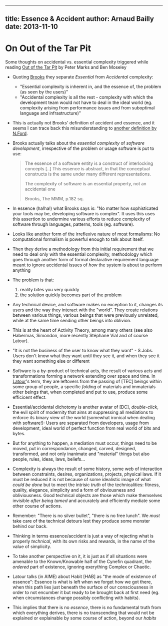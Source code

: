 ------------
title: Essence & Accident
author: Arnaud Bailly 
date: 2013-11-10
------------

# On Out of the Tar Pit

Some thoughts on accidental vs. essential complexity triggered while reading
[Out of the Tar Pit](http://citeseerx.ist.psu.edu/viewdoc/summary?doi=10.1.1.93.8928) by Peter Marks and Ben Moseley

* Quoting [Brooks](http://en.wikipedia.org/wiki/The_Mythical_Man-Month) they separate *Essential* from *Accidental* complexity:
  * "Essential complexity is inherent in, and the essence of, the
    problem (as seen by the users)"
  * "Accidental complexity is all the rest - complexity with which
    the development team would not have to deal in the ideal world
    (eg. complexity arising from performance issues and from
    suboptimal language and infrastructure)"
* This is actually not Brooks' definition of accident and essence, and it seems I can trace back this misunderstanding to
[another definition by N.Ford](http://www.ibm.com/developerworks/java/library/j-eaed1/index.html). 
* Brooks actually talks about the *essential complexity* of *software development*, irrespective of the problem or usage software is put to use: 

  > The essence of a software entity is a construct of interlocking concepts [..] This essence is abstract, in that the conceptual
  > constructs is the same under many different representations.
  >
  > The complexity of software is an essential property, not an
  >  accidental one 
  > 
  > Brooks, The MMM, p.182 sq.
      
* In essence (ha!ha!) what Brooks says is: "No matter how sophisticated your tools may be, developing software is complex". It
uses this uses this assertion to undermine various efforts to reduce complexity of software through languages, patterns, tools
(eg. software). 
* Looks like another form of the irreflexive nature of most formalisms: No computational formalism is powerful enough to talk about itself.
* Then they derive a methodology from this initial requirement that we need to deal only with the essential complexity,
methodology which goes through another form of formal declarative requirement language meant to ignore accidental issues of *how*
the system is about to perform anything
* The problem is that:
    1. reality bites you very quickly
    2. the solution quickly becomes part of the problem
* Any technical device, and software makes no exception to it, changes its users and the way they interact with the "world". They
create relations between various things, various beings that were previously unrelated, while at the same time sending other
beings into oblivion.
* This is at the heart of Activity Theory, among many others (see also Habermas, Simondon, more recently Stéphane Vial and of course Latour). 
* "It is not the business of the user to know what they want" -  S.Jobs. Users don't know what they want until they see it, and when they see it they want something else or different 
* Software is a by-product of technical acts, the result of various acts and transformations forming a network extending over
space and time. In [Latour](/posts/eme.html)'s term, they are leftovers from the passing of [TEC] beings within some group of people, a specific
*folding* of materials and immaterials other beings that, when completed and put to use, produce some efficicent effect.
* Essential/accidental dichotomy is another avatar of [DC], *double-click*, the evil spirit of modernity that aims at suppressing
all mediations to enforce its binary view of the world (somewhat ironical when dealing with software!): Users are separated from
developers, usage from development, ideal world of perfect function from real world of bits and bytes.
* But for anything to happen, a mediation must occur, things need to be moved, put in correspondance, changed, carved, designed,
transformed, and not only inanimate and "material" things but also people, rules, ideas, laws, beliefs...
* Complexity is always the result of some history, some web of interaction between constraints, desires, organizations, projects,
  physical laws. If it must be reduced it is not because of some idealistic image of what *could be done* but to meet the intrisic
  *truth* of the technicalities: fitness, quality, elegance, simplicity and a form of obviousness and obliviousness. Good
  technical objects are those which make themselves invisible *after being tamed*  and accurately and efficiently mediate some
  other course of actions.
* Remember: "There is no silver bullet", "there is no free lunch". We *must* take care of the technical detours lest they produce
some monster behind our back.
* Thinking in terms essence/accident is just a way of rejecting what is properly *technical*, with its own risks and rewards, in
the name of the value of simplicity.
* To take another perspective on it, it is just as if all situations were amenable to the Known/Knowable half of the Cynefin
quadrant, the *ordered* part of existence, ignoring exerything Complex or Chaotic.
* Latour talks (in AIME) about Habit [HAB] as "the mode of existence of essence": Essence is what is left when we forget how we
got there, when this path lies just beneath the surface of our consciousness in order to not encumber it but ready to be brought
back at first need (eg. when circumstances change possibly conflicting with habits).
* This implies that there is no *essence*, there is no fundamental truth from which everything derives, there is no transcending
that would not be explained or explainable by some course of action, beyond our *habits*
